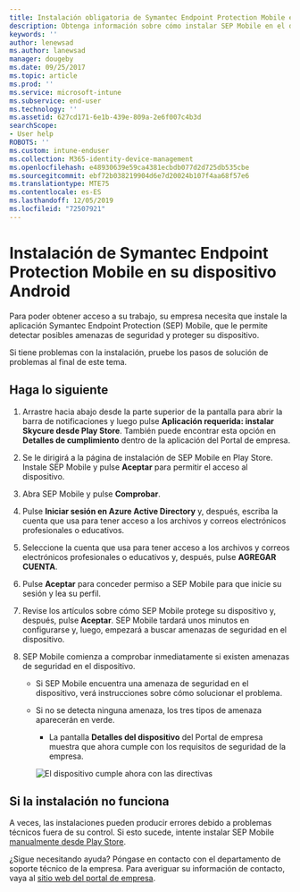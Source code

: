 ```yaml
---
title: Instalación obligatoria de Symantec Endpoint Protection Mobile en el dispositivo Android | Microsoft Docs
description: Obtenga información sobre cómo instalar SEP Mobile en el dispositivo Android.
keywords: ''
author: lenewsad
ms.author: lanewsad
manager: dougeby
ms.date: 09/25/2017
ms.topic: article
ms.prod: ''
ms.service: microsoft-intune
ms.subservice: end-user
ms.technology: ''
ms.assetid: 627cd171-6e1b-439e-809a-2e6f007c4b3d
searchScope:
- User help
ROBOTS: ''
ms.custom: intune-enduser
ms.collection: M365-identity-device-management
ms.openlocfilehash: e48930639e59ca4381ecbdb077d2d725db535cbe
ms.sourcegitcommit: ebf72b038219904d6e7d20024b107f4aa68f57e6
ms.translationtype: MTE75
ms.contentlocale: es-ES
ms.lasthandoff: 12/05/2019
ms.locfileid: "72507921"
---
```

# <a name="install-symantec-endpoint-protection-mobile-on-your-android-device"></a>Instalación de Symantec Endpoint Protection Mobile en su dispositivo Android

Para poder obtener acceso a su trabajo, su empresa necesita que instale la aplicación Symantec Endpoint Protection (SEP) Mobile, que le permite detectar posibles amenazas de seguridad y proteger su dispositivo.

Si tiene problemas con la instalación, pruebe los pasos de solución de problemas al final de este tema.

## <a name="what-you-need-to-do"></a>Haga lo siguiente

1. Arrastre hacia abajo desde la parte superior de la pantalla para abrir la barra de notificaciones y luego pulse **Aplicación requerida: instalar Skycure desde Play Store**. También puede encontrar esta opción en __Detalles de cumplimiento__ dentro de la aplicación del Portal de empresa.

2. Se le dirigirá a la página de instalación de SEP Mobile en Play Store. Instale SEP Mobile y pulse **Aceptar** para permitir el acceso al dispositivo.

3. Abra SEP Mobile y pulse **Comprobar**.

4. Pulse **Iniciar sesión en Azure Active Directory** y, después, escriba la cuenta que usa para tener acceso a los archivos y correos electrónicos profesionales o educativos.

5. Seleccione la cuenta que usa para tener acceso a los archivos y correos electrónicos profesionales o educativos y, después, pulse **AGREGAR CUENTA**.

6. Pulse **Aceptar** para conceder permiso a SEP Mobile para que inicie su sesión y lea su perfil.

7. Revise los artículos sobre cómo SEP Mobile protege su dispositivo y, después, pulse **Aceptar**. SEP Mobile tardará unos minutos en configurarse y, luego, empezará a buscar amenazas de seguridad en el dispositivo.

8. SEP Mobile comienza a comprobar inmediatamente si existen amenazas de seguridad en el dispositivo.

   * Si SEP Mobile encuentra una amenaza de seguridad en el dispositivo, verá instrucciones sobre cómo solucionar el problema.

   * Si no se detecta ninguna amenaza, los tres tipos de amenaza aparecerán en verde.

     * La pantalla **Detalles del dispositivo** del Portal de empresa muestra que ahora cumple con los requisitos de seguridad de la empresa.

     ![El dispositivo cumple ahora con las directivas](./media/mtd-device-now-compliant-android.png)

## <a name="if-the-installation-doesnt-work"></a>Si la instalación no funciona

A veces, las instalaciones pueden producir errores debido a problemas técnicos fuera de su control. Si esto sucede, intente instalar SEP Mobile [manualmente desde Play Store](https://play.google.com/store/apps/details?id=com.skycure.skycure).

¿Sigue necesitando ayuda? Póngase en contacto con el departamento de soporte técnico de la empresa. Para averiguar su información de contacto, vaya al [sitio web del portal de empresa](https://go.microsoft.com/fwlink/?linkid=2010980).
